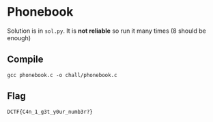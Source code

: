 # Phonebook

Solution is in `sol.py`. It is **not reliable** so run it many times (8 should be enough)

## Compile

`gcc phonebook.c -o chall/phonebook.c`

## Flag

`DCTF{C4n_1_g3t_y0ur_numb3r?}`
